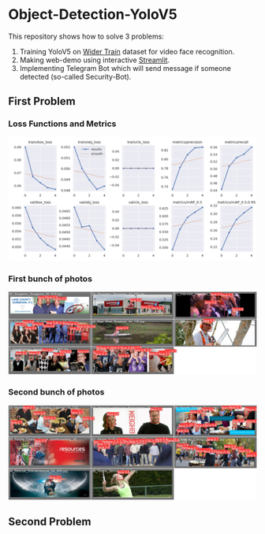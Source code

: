 # Object-Detection-YoloV5
This repository shows how to solve 3 problems:  
1. Training YoloV5 on <a href="http://shuoyang1213.me/WIDERFACE/">Wider Train</a> dataset for video face recognition.
2. Making web-demo using interactive <a href="[http://shuoyang1213.me/WIDERFACE/](https://streamlit.io)https://streamlit.io">Streamlit</a>.
3. Implementing Telegram Bot which will send message if someone detected (so-called Security-Bot).
##  First Problem
### Loss Functions and Metrics
<img src="https://github.com/IvanPodoynikov/Object-Detection-YoloV5/blob/main/assets/results.png" >

### First bunch of photos
<img src="https://github.com/IvanPodoynikov/Object-Detection-YoloV5/blob/main/assets/pic_1.jpg" >

### Second bunch of photos
<img src="https://github.com/IvanPodoynikov/Object-Detection-YoloV5/blob/main/assets/pic_2.jpg" >

## Second Problem
